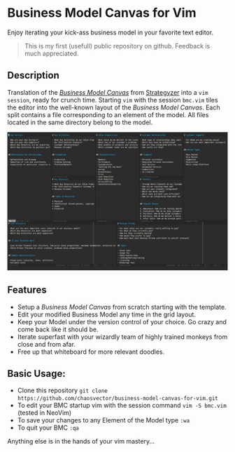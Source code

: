 # Business Model Canvas for Vim

Enjoy iterating your kick-ass business model in your favorite text editor.

> This is my first (usefull) public repository on github. Feedback is much appreciated.

## Description

Translation of the [*Business Model Canvas*](https://en.wikipedia.org/wiki/Business_Model_Canvas) from 
[Strategyzer](https://www.strategyzer.com/canvas/business-model-canvas)
into a ``vim session``, ready for crunch time. Starting ``vim`` with the session
``bmc.vim`` tiles the editor into the well-known layout of the *Business Model
Canvas*. Each split contains a file corresponding to an element of the model. 
All files located in the same directory belong to the model.

![screenshot](https://github.com/chaosvector/chaosvector.github.io/blob/master/img/screenshot.png)


## Features

- Setup a *Business Model Canvas* from scratch starting with the template.
- Edit your modified Business Model any time in the grid layout.
- Keep your Model under the version control of your choice. Go crazy and come back like it should be.
- Iterate superfast with your wizardly team of highly trained monkeys from close and from afar.
- Free up that whiteboard for more relevant doodles.


## Basic Usage:

- Clone this repository ``git clone https://github.com/chaosvector/business-model-canvas-for-vim.git``
- To edit your BMC startup vim with the session command ``vim -S bmc.vim`` (tested in NeoVim)
- To save your changes to any Element of the Model type ``:wa``
- To quit your BMC ``:qa``

Anything else is in the hands of your vim mastery...
